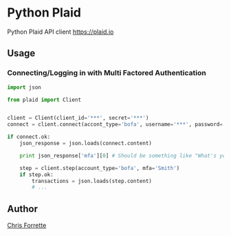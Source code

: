 # Python Plaid

Python Plaid API client https://plaid.io

## Usage

### Connecting/Logging in with Multi Factored Authentication

```python
import json

from plaid import Client


client = Client(client_id='***', secret='***')
connect = client.connect(accont_type='bofa', username='***', password='***', email='john@whatever.com')

if connect.ok:
    json_response = json.loads(connect.content)

    print json_response['mfa'][0] # Should be something like "What's your mother's maiden name?"

    step = client.step(account_type='bofa', mfa='Smith')
    if step.ok:
        transactions = json.loads(step.content)
        # ...
```

## Author

[Chris Forrette](https://github.com/chrisforrette)
